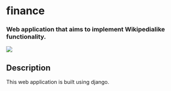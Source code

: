 # finance
### Web application that aims to implement Wikipedialike functionality.


![](/static/wiki_video.gif)


## Description

This web application is built using django.
